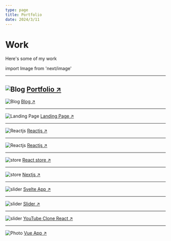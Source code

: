 ```yaml
---
type: page
title: Portfolio
date: 2024/3/11
---
```


# Work

Here's some of my work

import Image from 'next/image'

---
<Image
  src="/images/blog.png"
  alt="Blog"
  width={1125}
  height={750}
  priority
  className="next-image"
/>
[Portfolio ↗ ](https://a-sanchez-s.vercel.app/)
---
<Image
  src="/images/blog.png"
  alt="Blog"
  width={1125}
  height={750}
  priority
  className="next-image"
/>
[Blog ↗ ](https://a-sanchez-s.vercel.app/)

---
<Image
  src="/images/asanchexs.png"
  alt="Landing Page"
  width={1125}
  height={750}
  priority
  className="next-image"
/>
[Landing Page ↗ ](https://tarot-asanchexs.vercel.app/)

---
<Image
  src="/images/resort.png"
  alt="Reactjs"
  width={1125}
  height={750}
  priority
  className="next-image"
/>
[Reactjs ↗ ](https://react-resort-miguel.netlify.app/)

---
<Image
  src="/images/recipes.png"
  alt="Reactjs"
  width={1125}
  height={750}
  priority
  className="next-image"
/>
[Reactjs ↗ ](https://miguel-cooking-recipes.netlify.app/)

---
<Image
  src="/images/store.png"
  alt="store"
  width={1125}
  height={750}
  priority
  className="next-image"
/>
[React store ↗ ](https://react-phone-store-ecommerce-miguel.netlify.app/)

---
<Image
  src="/images/next.png"
  alt="store"
  width={1125}
  height={750}
  priority
  className="next-image"
/>
[Nextjs ↗ ](https://efata.netlify.app/)

---
<Image
  src="/images/svelte.png"
  alt="slider"
  width={1125}
  height={750}
  priority
  className="next-image"
/>
[Svelte App ↗ ](https://youtube-clone-react-materialui.netlify.app/)

---
<Image
  src="/images/slider.png"
  alt="slider"
  width={1125}
  height={750}
  priority
  className="next-image"
/>
[Slider ↗ ](https://pureinspiration.netlify.app/)

---
<Image
  src="/images/youtubeclone.png"
  alt="slider"
  width={1125}
  height={750}
  priority
  className="next-image"
/>
[YouTube Clone React ↗ ](https://youtube-clone-react-materialui.netlify.app/)

---

<Image
  src="/images/visos.png"
  alt="Photo"
  width={1125}
  height={750}
  priority
  className="next-image"
/>
[Vue App ↗ ](https://visosbeautysalon.com/)